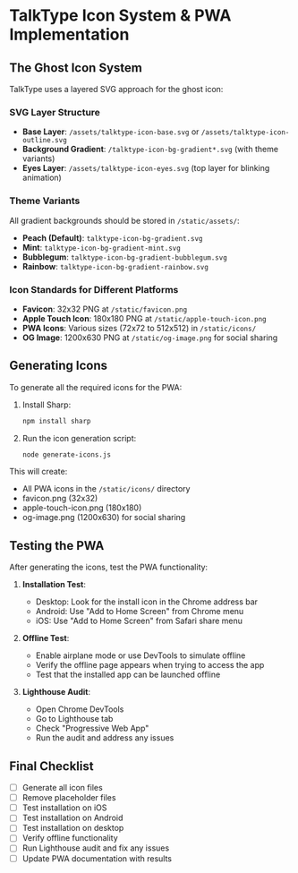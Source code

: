 # TalkType Icon System & PWA Implementation

## The Ghost Icon System

TalkType uses a layered SVG approach for the ghost icon:

### SVG Layer Structure

- **Base Layer**: `/assets/talktype-icon-base.svg` or `/assets/talktype-icon-outline.svg`
- **Background Gradient**: `/talktype-icon-bg-gradient*.svg` (with theme variants)
- **Eyes Layer**: `/assets/talktype-icon-eyes.svg` (top layer for blinking animation)

### Theme Variants

All gradient backgrounds should be stored in `/static/assets/`:

- **Peach (Default)**: `talktype-icon-bg-gradient.svg`
- **Mint**: `talktype-icon-bg-gradient-mint.svg`
- **Bubblegum**: `talktype-icon-bg-gradient-bubblegum.svg`
- **Rainbow**: `talktype-icon-bg-gradient-rainbow.svg`

### Icon Standards for Different Platforms

- **Favicon**: 32x32 PNG at `/static/favicon.png`
- **Apple Touch Icon**: 180x180 PNG at `/static/apple-touch-icon.png`
- **PWA Icons**: Various sizes (72x72 to 512x512) in `/static/icons/`
- **OG Image**: 1200x630 PNG at `/static/og-image.png` for social sharing

## Generating Icons

To generate all the required icons for the PWA:

1. Install Sharp:

   ```bash
   npm install sharp
   ```

2. Run the icon generation script:
   ```bash
   node generate-icons.js
   ```

This will create:

- All PWA icons in the `/static/icons/` directory
- favicon.png (32x32)
- apple-touch-icon.png (180x180)
- og-image.png (1200x630) for social sharing

## Testing the PWA

After generating the icons, test the PWA functionality:

1. **Installation Test**:
   - Desktop: Look for the install icon in the Chrome address bar
   - Android: Use "Add to Home Screen" from Chrome menu
   - iOS: Use "Add to Home Screen" from Safari share menu

2. **Offline Test**:
   - Enable airplane mode or use DevTools to simulate offline
   - Verify the offline page appears when trying to access the app
   - Test that the installed app can be launched offline

3. **Lighthouse Audit**:
   - Open Chrome DevTools
   - Go to Lighthouse tab
   - Check "Progressive Web App"
   - Run the audit and address any issues

## Final Checklist

- [ ] Generate all icon files
- [ ] Remove placeholder files
- [ ] Test installation on iOS
- [ ] Test installation on Android
- [ ] Test installation on desktop
- [ ] Verify offline functionality
- [ ] Run Lighthouse audit and fix any issues
- [ ] Update PWA documentation with results
